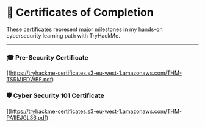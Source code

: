 # 🏅 Certificates of Completion

These certificates represent major milestones in my hands-on cybersecurity learning path with TryHackMe.

---

### 🎓 Pre-Security Certificate  
](https://tryhackme-certificates.s3-eu-west-1.amazonaws.com/THM-TSRMIEDWBF.pdf)
### 🛡️ Cyber Security 101 Certificate  
](https://tryhackme-certificates.s3-eu-west-1.amazonaws.com/THM-PA1IEJGL36.pdf)
